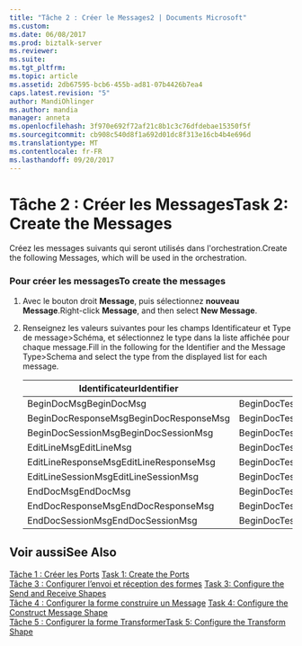 ```yaml
---
title: "Tâche 2 : Créer le Messages2 | Documents Microsoft"
ms.custom: 
ms.date: 06/08/2017
ms.prod: biztalk-server
ms.reviewer: 
ms.suite: 
ms.tgt_pltfrm: 
ms.topic: article
ms.assetid: 2db67595-bcb6-455b-ad81-07b4426b7ea4
caps.latest.revision: "5"
author: MandiOhlinger
ms.author: mandia
manager: anneta
ms.openlocfilehash: 3f970e692f72af21c8b1c3c76dfdebae15350f5f
ms.sourcegitcommit: cb908c540d8f1a692d01dc8f313e16cb4b4e696d
ms.translationtype: MT
ms.contentlocale: fr-FR
ms.lasthandoff: 09/20/2017
---
```

# <a name="task-2-create-the-messages"></a><span data-ttu-id="03c15-102">Tâche 2 : Créer les Messages</span><span class="sxs-lookup"><span data-stu-id="03c15-102">Task 2: Create the Messages</span></span>
<span data-ttu-id="03c15-103">Créez les messages suivants qui seront utilisés dans l'orchestration.</span><span class="sxs-lookup"><span data-stu-id="03c15-103">Create the following Messages, which will be used in the orchestration.</span></span>  
  
### <a name="to-create-the-messages"></a><span data-ttu-id="03c15-104">Pour créer les messages</span><span class="sxs-lookup"><span data-stu-id="03c15-104">To create the messages</span></span>  
  
1.  <span data-ttu-id="03c15-105">Avec le bouton droit **Message**, puis sélectionnez **nouveau Message**.</span><span class="sxs-lookup"><span data-stu-id="03c15-105">Right-click **Message**, and then select **New Message**.</span></span>  
  
2.  <span data-ttu-id="03c15-106">Renseignez les valeurs suivantes pour les champs Identificateur et Type de message>Schéma, et sélectionnez le type dans la liste affichée pour chaque message.</span><span class="sxs-lookup"><span data-stu-id="03c15-106">Fill in the following for the Identifier and the Message Type>Schema and select the type from the displayed list for each message.</span></span>  
  
    |<span data-ttu-id="03c15-107">Identificateur</span><span class="sxs-lookup"><span data-stu-id="03c15-107">Identifier</span></span>|<span data-ttu-id="03c15-108">Type de message > Schéma</span><span class="sxs-lookup"><span data-stu-id="03c15-108">Message Type > Schema</span></span>|  
    |----------------|----------------------------|  
    |<span data-ttu-id="03c15-109">BeginDocMsg</span><span class="sxs-lookup"><span data-stu-id="03c15-109">BeginDocMsg</span></span>|<span data-ttu-id="03c15-110">BeginDocTest.B4200310Service_1.F4211FSBeginDoc</span><span class="sxs-lookup"><span data-stu-id="03c15-110">BeginDocTest.B4200310Service_1.F4211FSBeginDoc</span></span>|  
    |<span data-ttu-id="03c15-111">BeginDocResponseMsg</span><span class="sxs-lookup"><span data-stu-id="03c15-111">BeginDocResponseMsg</span></span>|<span data-ttu-id="03c15-112">BeginDocTest.B4200310Service_1.F4211FSBeginDocResponse</span><span class="sxs-lookup"><span data-stu-id="03c15-112">BeginDocTest.B4200310Service_1.F4211FSBeginDocResponse</span></span>|  
    |<span data-ttu-id="03c15-113">BeginDocSessionMsg</span><span class="sxs-lookup"><span data-stu-id="03c15-113">BeginDocSessionMsg</span></span>|<span data-ttu-id="03c15-114">BeginDocTest.B4200310Service_1.F4211FSBeginDoc</span><span class="sxs-lookup"><span data-stu-id="03c15-114">BeginDocTest.B4200310Service_1.F4211FSBeginDoc</span></span>|  
    |<span data-ttu-id="03c15-115">EditLineMsg</span><span class="sxs-lookup"><span data-stu-id="03c15-115">EditLineMsg</span></span>|<span data-ttu-id="03c15-116">BeginDocTest.B4200310Service_1.F4211FSEditLine</span><span class="sxs-lookup"><span data-stu-id="03c15-116">BeginDocTest.B4200310Service_1.F4211FSEditLine</span></span>|  
    |<span data-ttu-id="03c15-117">EditLineResponseMsg</span><span class="sxs-lookup"><span data-stu-id="03c15-117">EditLineResponseMsg</span></span>|<span data-ttu-id="03c15-118">BeginDocTest.B4200310Service_1.F4211FSEditLineResponse</span><span class="sxs-lookup"><span data-stu-id="03c15-118">BeginDocTest.B4200310Service_1.F4211FSEditLineResponse</span></span>|  
    |<span data-ttu-id="03c15-119">EditLineSessionMsg</span><span class="sxs-lookup"><span data-stu-id="03c15-119">EditLineSessionMsg</span></span>|<span data-ttu-id="03c15-120">BeginDocTest.B4200310Service_1.F4211FSEditLine</span><span class="sxs-lookup"><span data-stu-id="03c15-120">BeginDocTest.B4200310Service_1.F4211FSEditLine</span></span>|  
    |<span data-ttu-id="03c15-121">EndDocMsg</span><span class="sxs-lookup"><span data-stu-id="03c15-121">EndDocMsg</span></span>|<span data-ttu-id="03c15-122">BeginDocTest.B4200310Service_1.F4211FSEndDoc</span><span class="sxs-lookup"><span data-stu-id="03c15-122">BeginDocTest.B4200310Service_1.F4211FSEndDoc</span></span>|  
    |<span data-ttu-id="03c15-123">EndDocResponseMsg</span><span class="sxs-lookup"><span data-stu-id="03c15-123">EndDocResponseMsg</span></span>|<span data-ttu-id="03c15-124">BeginDocTest.B4200310Service_1.F4211FSEndDocResponse</span><span class="sxs-lookup"><span data-stu-id="03c15-124">BeginDocTest.B4200310Service_1.F4211FSEndDocResponse</span></span>|  
    |<span data-ttu-id="03c15-125">EndDocSessionMsg</span><span class="sxs-lookup"><span data-stu-id="03c15-125">EndDocSessionMsg</span></span>|<span data-ttu-id="03c15-126">BeginDocTest.B4200310Service_1.F4211FSEndDoc</span><span class="sxs-lookup"><span data-stu-id="03c15-126">BeginDocTest.B4200310Service_1.F4211FSEndDoc</span></span>|  
  
## <a name="see-also"></a><span data-ttu-id="03c15-127">Voir aussi</span><span class="sxs-lookup"><span data-stu-id="03c15-127">See Also</span></span>  
 <span data-ttu-id="03c15-128">[Tâche 1 : Créer les Ports](../core/task-1-create-the-ports1.md) </span><span class="sxs-lookup"><span data-stu-id="03c15-128">[Task 1: Create the Ports](../core/task-1-create-the-ports1.md) </span></span>  
 <span data-ttu-id="03c15-129">[Tâche 3 : Configurer l’envoi et réception des formes](../core/task-3-configure-the-send-and-receive-shapes2.md) </span><span class="sxs-lookup"><span data-stu-id="03c15-129">[Task 3: Configure the Send and Receive Shapes](../core/task-3-configure-the-send-and-receive-shapes2.md) </span></span>  
 <span data-ttu-id="03c15-130">[Tâche 4 : Configurer la forme construire un Message](../core/task-4-configure-the-construct-message-shape1.md) </span><span class="sxs-lookup"><span data-stu-id="03c15-130">[Task 4: Configure the Construct Message Shape](../core/task-4-configure-the-construct-message-shape1.md) </span></span>  
 [<span data-ttu-id="03c15-131">Tâche 5 : Configurer la forme Transformer</span><span class="sxs-lookup"><span data-stu-id="03c15-131">Task 5: Configure the Transform Shape</span></span>](../core/task-5-configure-the-transform-shape2.md)